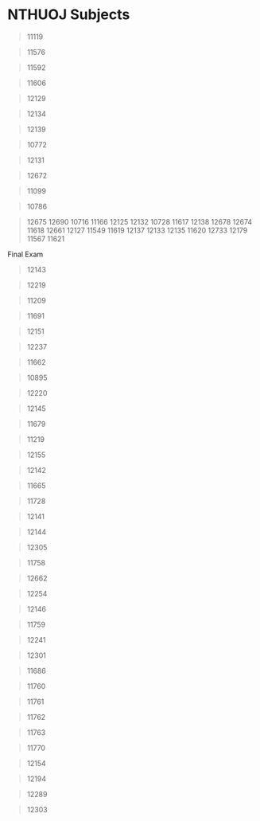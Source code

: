 # NTHUOJ Subjects
> 11119	

> 11576	

> 11592	

> 11606

> 12129	

> 12134	

> 12139	

> 10772

> 12131	

> 12672	

> 11099	

> 10786

> 12675	12690	10716	11166
> 12125	12132	10728	11617
> 12138	12678	12674	11618
> 12661	12127	11549	11619
> 12137	12133	12135	11620
> 12733	12179	11567	11621

Final Exam

> 12143	

> 12219	

> 11209	

> 11691

> 12151	

> 12237	

> 11662	

> 10895

> 12220	

> 12145	

> 11679

> 11219

> 12155	

> 12142	

> 11665	

> 11728

> 12141	

> 12144	

> 12305	

> 11758

> 12662	

> 12254	

> 12146	

> 11759

> 12241	

> 12301	

> 11686	

> 11760

> 11761	

> 11762	

> 11763	

> 11770

> 12154	

> 12194	

> 12289	

> 12303